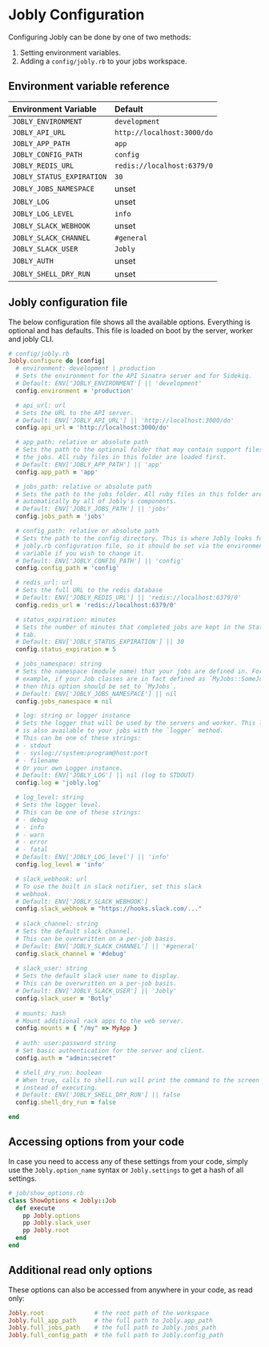 # Jobly Configuration

Configuring Jobly can be done by one of two methods:

1. Setting environment variables.
2. Adding a `config/jobly.rb` to your jobs workspace.

## Environment variable reference

| Environment Variable | Default |
| :--- | :--- |
| `JOBLY_ENVIRONMENT` | `development` |
| `JOBLY_API_URL` | `http://localhost:3000/do` |
| `JOBLY_APP_PATH` | `app` |
| `JOBLY_CONFIG_PATH` | `config` |
| `JOBLY_REDIS_URL` | `redis://localhost:6379/0` |
| `JOBLY_STATUS_EXPIRATION` | `30` |
| `JOBLY_JOBS_NAMESPACE` | unset |
| `JOBLY_LOG` | unset |
| `JOBLY_LOG_LEVEL` | `info` |
| `JOBLY_SLACK_WEBHOOK` | unset |
| `JOBLY_SLACK_CHANNEL` | `#general` |
| `JOBLY_SLACK_USER` | `Jobly` |
| `JOBLY_AUTH` | unset |
| `JOBLY_SHELL_DRY_RUN` | unset |

## Jobly configuration file

The below configuration file shows all the available options. Everything is
optional and has defaults. This file is loaded on boot by the server, worker
and jobly CLI.

```ruby
# config/jobly.rb
Jobly.configure do |config|
  # environment: development | production
  # Sets the environment for the API Sinatra server and for Sidekiq.
  # Default: ENV['JOBLY_ENVIRONMENT'] || 'development'
  config.environment = 'production'

  # api_url: url
  # Sets the URL to the API server.
  # Default: ENV['JOBLY_API_URL'] || 'http://localhost:3000/do'
  config.api_url = 'http://localhost:3000/do'

  # app_path: relative or absolute path
  # Sets the path to the optional folder that may contain support files for
  # the jobs. All ruby files in this folder are loaded first.
  # Default: ENV['JOBLY_APP_PATH'] || 'app'
  config.app_path = 'app'

  # jobs_path: relative or absolute path
  # Sets the path to the jobs folder. All ruby files in this folder are loaded
  # automatically by all of Jobly's components.
  # Default: ENV['JOBLY_JOBS_PATH'] || 'jobs'
  config.jobs_path = 'jobs'

  # config_path: relative or absolute path
  # Sets the path to the config directory. This is where Jobly looks for this
  # jobly.rb configuration file, so it should be set via the environment
  # variable if you wish to change it.
  # Default: ENV['JOBLY_CONFIG_PATH'] || 'config'
  config.config_path = 'config'

  # redis_url: url
  # Sets the full URL to the redis database
  # Default: ENV['JOBLY_REDIS_URL'] || 'redis://localhost:6379/0'
  config.redis_url = 'redis://localhost:6379/0'

  # status_expiration: minutes
  # Sets the number of minutes that completed jobs are kept in the Statuses
  # tab.
  # Default: ENV['JOBLY_STATUS_EXPIRATION'] || 30
  config.status_expiration = 5

  # jobs_namespace: string
  # Sets the namespace (module name) that your jobs are defined in. For 
  # example, if your Job classes are in fact defined as `MyJobs::SomeJob` 
  # then this option should be set to `MyJobs`.
  # Default: ENV['JOBLY_JOBS_NAMESPACE'] || nil
  config.jobs_namespace = nil

  # log: string or logger instance
  # Sets the logger that will be used by the servers and worker. This logger
  # is also available to your jobs with the `logger` method.
  # This can be one of these strings:
  # - stdout
  # - syslog://system:program@host:port
  # - filename
  # Or your own Logger instance.
  # Default: ENV['JOBLY_LOG'] || nil (log to STDOUT)
  config.log = 'jobly.log'

  # log_level: string
  # Sets the logger level.
  # This can be one of these strings:
  # - debug
  # - info
  # - warn
  # - error
  # - fatal
  # Default: ENV['JOBLY_LOG_level'] || 'info'
  config.log_level = 'info'

  # slack_webhook: url
  # To use the built in slack notifier, set this slack
  # webhook.
  # Default: ENV['JOBLY_SLACK_WEBHOOK']
  config.slack_webhook = "https://hooks.slack.com/..."
  
  # slack_channel: string
  # Sets the default slack channel.
  # This can be overwritten on a per-job basis.
  # Default: ENV['JOBLY_SLACK_CHANNEL'] || '#general'
  config.slack_channel = '#debug'
  
  # slack_user: string
  # Sets the default slack user name to display.
  # This can be overwritten on a per-job basis.
  # Default: ENV['JOBLY_SLACK_USER'] || 'Jobly'
  config.slack_user = 'Botly'
  
  # mounts: hash
  # Mount additional rack apps to the web server.
  config.mounts = { "/my" => MyApp }
  
  # auth: user:password string
  # Set basic authentication for the server and client.
  config.auth = "admin:secret"

  # shell_dry_run: boolean
  # When true, calls to shell.run will print the command to the screen 
  # instead of executing.
  # Default: ENV['JOBLY_SHELL_DRY_RUN'] || false
  config.shell_dry_run = false

end
```


## Accessing options from your code

In case you need to access any of these settings from your code, simply use
the `Jobly.option_name` syntax or `Jobly.settings` to get a hash of all
settings.

```ruby
# job/show_options.rb
class ShowOptions < Jobly::Job
  def execute
    pp Jobly.options
    pp Jobly.slack_user
    pp Jobly.root
  end
end
```


## Additional read only options

These options can also be accessed from anywhere in your code, as read only:

```ruby
Jobly.root              # the root path of the workspace
Jobly.full_app_path     # the full path to Jobly.app_path
Jobly.full_jobs_path    # the full path to Jobly.jobs_path
Jobly.full_config_path  # the full path to Jobly.config_path
```
